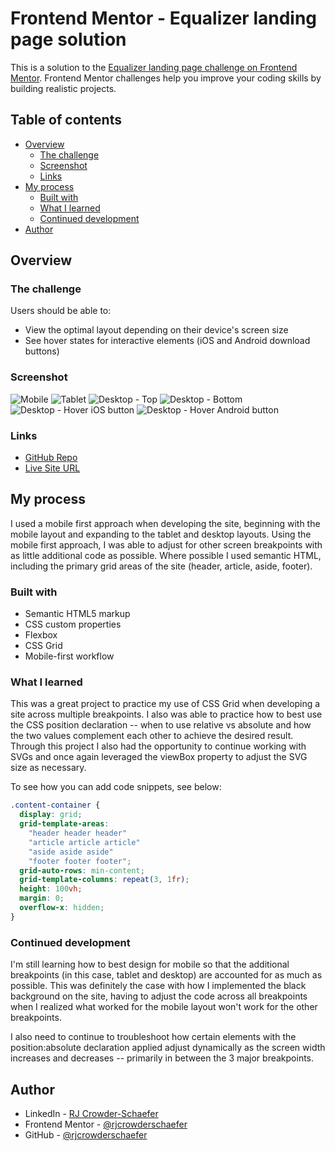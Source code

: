 # Frontend Mentor - Equalizer landing page solution

This is a solution to the [Equalizer landing page challenge on Frontend Mentor](https://www.frontendmentor.io/challenges/equalizer-landing-page-7VJ4gp3DE). Frontend Mentor challenges help you improve your coding skills by building realistic projects. 

## Table of contents

- [Overview](#overview)
  - [The challenge](#the-challenge)
  - [Screenshot](#screenshot)
  - [Links](#links)
- [My process](#my-process)
  - [Built with](#built-with)
  - [What I learned](#what-i-learned)
  - [Continued development](#continued-development)
- [Author](#author)

## Overview

### The challenge

Users should be able to:

- View the optimal layout depending on their device's screen size
- See hover states for interactive elements (iOS and Android download buttons)

### Screenshot

![Mobile](https://i.imgur.com/sFmZ4rE.png)
![Tablet](https://i.imgur.com/BUVSUML.png)
![Desktop - Top](https://i.imgur.com/EuEWSGI.png)
![Desktop - Bottom](https://i.imgur.com/hq55NLF.png)
![Desktop - Hover iOS button](https://i.imgur.com/IWb41rt.png)
![Desktop - Hover Android button](https://i.imgur.com/IndItH7.png)

### Links

- [GitHub Repo](https://github.com/rjcrowderschaefer/fm-equalizer-landing-page)
- [Live Site URL](https://main--prismatic-pasca-d19214.netlify.app/)

## My process

I used a mobile first approach when developing the site, beginning with the mobile layout and expanding to the tablet and desktop layouts. Using the mobile first approach, I was able to adjust for other screen breakpoints with as little additional code as possible. Where possible I used semantic HTML, including the primary grid areas of the site (header, article, aside, footer).

### Built with

- Semantic HTML5 markup
- CSS custom properties
- Flexbox
- CSS Grid
- Mobile-first workflow

### What I learned

This was a great project to practice my use of CSS Grid when developing a site across multiple breakpoints. I also was able to practice how to best use the CSS position declaration -- when to use relative vs absolute and how the two values complement each other to achieve the desired result. Through this project I also had the opportunity to continue working with SVGs and once again leveraged the viewBox property to adjust the SVG size as necessary.

To see how you can add code snippets, see below:

```css
.content-container {
  display: grid;
  grid-template-areas:
    "header header header"
    "article article article"
    "aside aside aside"
    "footer footer footer";
  grid-auto-rows: min-content;
  grid-template-columns: repeat(3, 1fr);
  height: 100vh;
  margin: 0;
  overflow-x: hidden;
}
```
<!-- I was pleased with how I approached the development using CSS Grid and successfully troubleshooting some spacing issues using the 'fr' value -->

### Continued development

I'm still learning how to best design for mobile so that the additional breakpoints (in this case, tablet and desktop) are accounted for as much as possible. This was definitely the case with how I implemented the black background on the site, having to adjust the code across all breakpoints when I realized what worked for the mobile layout won't work for the other breakpoints.

I also need to continue to troubleshoot how certain elements with the position:absolute declaration applied adjust dynamically as the screen width increases and decreases -- primarily in between the 3 major breakpoints.

## Author

- LinkedIn - [RJ Crowder-Schaefer](https://www.linkedin.com/in/rjcrowderschaefer/)
- Frontend Mentor - [@rjcrowderschaefer](https://www.frontendmentor.io/profile/rjcrowderschaefer)
- GitHub - [@rjcrowderschaefer](https://github.com/rjcrowderschaefer)

